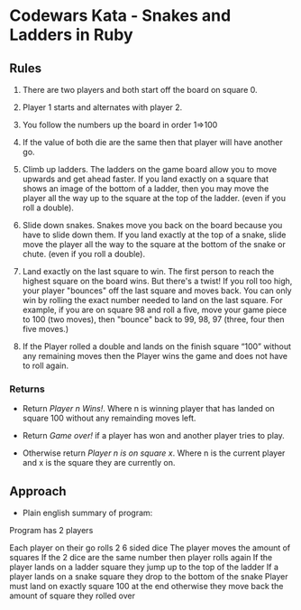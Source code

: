 # Codewars Kata - Snakes and Ladders in Ruby

## Rules

1.  There are two players and both start off the board on square 0.

2.  Player 1 starts and alternates with player 2.

3.  You follow the numbers up the board in order 1=>100

4.  If the value of both die are the same then that player will have another go.

5.  Climb up ladders. The ladders on the game board allow you to move upwards and get ahead faster. If you land exactly on a square that shows an image of the bottom of a ladder, then you may move the player all the way up to the square at the top of the ladder. (even if you roll a double).

6.  Slide down snakes. Snakes move you back on the board because you have to slide down them. If you land exactly at the top of a snake, slide move the player all the way to the square at the bottom of the snake or chute. (even if you roll a double).

7.  Land exactly on the last square to win. The first person to reach the highest square on the board wins. But there's a twist! If you roll too high, your player "bounces" off the last square and moves back. You can only win by rolling the exact number needed to land on the last square. For example, if you are on square 98 and roll a five, move your game piece to 100 (two moves), then "bounce" back to 99, 98, 97 (three, four then five moves.)

8.  If the Player rolled a double and lands on the finish square “100” without any remaining moves then the Player wins the game and does not have to roll again.

### Returns

- Return *Player n Wins!*. Where n is winning player that has landed on square 100 without any remainding moves left.

- Return *Game over!* if a player has won and another player tries to play.

- Otherwise return *Player n is on square x*. Where n is the current player and x is the square they are currently on.

## Approach

- Plain english summary of program:

Program has 2 players

Each player on their go rolls 2 6 sided dice
The player moves the amount of squares
If the 2 dice are the same number then player rolls again
If the player lands on a ladder square they jump up to the top of the ladder
If a player lands on a snake square they drop to the bottom of the snake
Player must land on exactly square 100 at the end otherwise they move back the amount of square they rolled over
